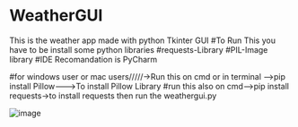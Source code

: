 # WeatherGUI
This is the weather app made with python Tkinter GUI
#To Run This you have to be install some python libraries
#requests-Library
#PIL-Image library
#IDE Recomandation is PyCharm


#for windows user or mac users/////->Run this on cmd or in terminal -->pip install Pillow--->To install Pillow Library
#run this also on cmd-->pip install requests->to install requests then run the weathergui.py


![image](https://{'https://www68.zippyshare.com/i/SEGQmaGM/42972/screenshot.png'})

